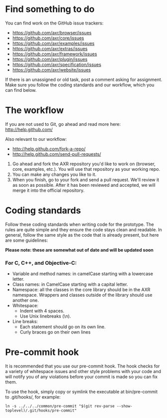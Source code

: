 Find something to do
====================
You can find work on the GitHub issue trackers:

 * https://github.com/axr/browser/issues
 * https://github.com/axr/core/issues
 * https://github.com/axr/examples/issues
 * https://github.com/axr/extras/issues
 * https://github.com/axr/framework/issues
 * https://github.com/axr/plugin/issues
 * https://github.com/axr/specification/issues
 * https://github.com/axr/website/issues

If there is an unassigned or old task, post a comment asking for assignment.
Make sure you follow the coding standards and our workflow, which you can find
below.

The workflow
============
If you are not used to Git, go ahead and read more here: http://help.github.com/

Also relevant to our workflow:

 * http://help.github.com/fork-a-repo/
 * http://help.github.com/send-pull-requests/

1. Go ahead and fork the AXR repository you'd like to work on (browser, core,
examples, etc.). You will use that repository as your working repo.
2. You can make any changes you like to it.
3. When you finish, go to your fork and send a pull request. We'll review it as
soon as possible. After it has been reviewed and accepted, we will merge it into
the official repository.

Coding standards
================
Follow these coding standards when writing code for the prototype. The rules are
quite simple and they ensure the code stays clean and readable. In general,
follow the same style as the code that is already present, but here are some
guidelines:

**Please note: these are somewhat out of date and will be updated soon**

### For C, C++, and Objective-C:

- Variable and method names: in camelCase starting with a lowercase letter.
- Class names: in CamelCase starting with a capital letter.
- Namespace: all the classes in the core library should be in the AXR namespace.
  Wrappers and classes outside of the library should use another one.
- Whitespace:
  - Indent with 4 spaces.
  - Use Unix linebreaks (\n).
- Line breaks:
  - Each statement should go on its own line.
  - Curly braces go on their own lines

Pre-commit hook
===============
It is recommended that you use our pre-commit hook. The hook checks for a
variety of whitespace issues and other style problems with your code and will
notify you of any violations before your commit is made so you can fix them.

To use the hook, simply copy or symlink the executable at bin/pre-commit to
.git/hooks/, for example:

    ln -s ../../../common/pre-commit "$(git rev-parse --show-toplevel)/.git/hooks/pre-commit"
